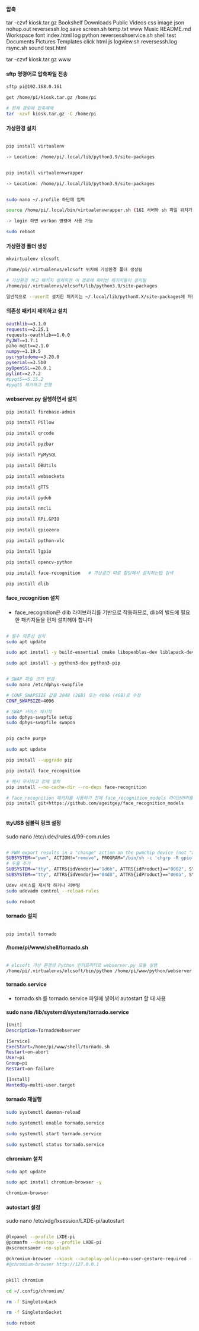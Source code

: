 #### 압축

tar -czvf kiosk.tar.gz Bookshelf Downloads Public Videos css image json nohup.out reversessh.log.save screen.sh temp.txt 
www Music README.md Workspace font index.html log python reversesshservice.sh shell test Documents Pictures Templates click html
js logview.sh reversessh.log rsync.sh sound test.html

tar -czvf kiosk.tar.gz www


#### sftp 명령어로 압축파일 전송
```bash
sftp pi@192.168.0.161

get /home/pi/kiosk.tar.gz /home/pi

# 현재 경로에 압축해제
tar -xzvf kiosk.tar.gz -C /home/pi
```

#### 가상환경 설치

```bash

pip install virtualenv

-> Location: /home/pi/.local/lib/python3.9/site-packages


pip install virtualenvwrapper

-> Location: /home/pi/.local/lib/python3.9/site-packages


sudo nano ~/.profile 하단에 입력

source /home/pi/.local/bin/virtualenvwrapper.sh (161 서버와 sh 파일 위치가 다름)

-> login 하면 workon 명령어 사용 가능

sudo reboot

```

#### 가상환경 폴더 생성

```bash
mkvirtualenv elcsoft

/home/pi/.virtualenvs/elcsoft 위치에 가상환경 폴더 생성됨

# 가상환경 켜고 패키지 설치하면 이 경로에 파이썬 패키지들이 설치됨
/home/pi/.virtualenvs/elcsoft/lib/python3.9/site-packages

일반적으로 --user로 설치한 패키지는 ~/.local/lib/pythonX.X/site-packages에 저장됨

```

#### 의존성 패키지 제외하고 설치

```bash
oauthlib==3.1.0
requests==2.25.1
requests-oauthlib==1.0.0
PyJWT==1.7.1
paho-mqtt==2.1.0
numpy==1.19.5
pycryptodome==3.20.0
pyserial==3.5b0
pyOpenSSL==20.0.1
pylint==2.7.2
#pyqt5==5.15.2
#pyqt5 제거하고 진행
```

#### webserver.py 실행하면서 설치

```bash
pip install firebase-admin

pip install Pillow

pip install qrcode

pip install pyzbar

pip install PyMySQL

pip install DBUtils

pip install websockets

pip install gTTS

pip install pydub

pip install nmcli

pip install RPi.GPIO

pip install gpiozero

pip install python-vlc

pip install lgpio

pip install opencv-python   

pip install face-recognition   # 가상공간 따로 할당해서 설치하는법 검색

pip install dlib

```

#### face_recognition 설치

- face_recognition은 dlib 라이브러리를 기반으로 작동하므로, dlib의 빌드에 필요한 패키지들을 먼저 설치해야 합니다

```bash

# 필수 의존성 설치
sudo apt update

sudo apt install -y build-essential cmake libopenblas-dev liblapack-dev libx11-dev libgtk-3-dev libboost-all-dev

sudo apt install -y python3-dev python3-pip


# SWAP 파일 크기 변경
sudo nano /etc/dphys-swapfile

# CONF_SWAPSIZE 값을 2048 (2GB) 또는 4096 (4GB)로 수정
CONF_SWAPSIZE=4096

# SWAP 서비스 재시작
sudo dphys-swapfile setup
sudo dphys-swapfile swapon


pip cache purge

sudo apt update

pip install --upgrade pip

pip install face_recognition

# 해시 무시하고 강제 설치
pip install --no-cache-dir --no-deps face-recognition

# face_recognition 패키지를 사용하기 전에 face_recognition_models 라이브러리를 설치
pip install git+https://github.com/ageitgey/face_recognition_models



```

#### ttyUSB 심볼릭 링크 설정

sudo nano /etc/udev/rules.d/99-com.rules


```bash

# PWM export results in a "change" action on the pwmchip device (not "add" of a new device), so match actions other than "remove".
SUBSYSTEM=="pwm", ACTION!="remove", PROGRAM="/bin/sh -c 'chgrp -R gpio /sys%p && chmod -R g=u /sys%p'"
# 두줄 추가
SUBSYSTEM=="tty", ATTRS{idVendor}=="1d6b", ATTRS{idProduct}=="0002", SYMLINK+="hione"
SUBSYSTEM=="tty", ATTRS{idVendor}=="04d8", ATTRS{idProduct}=="000a", SYMLINK+="ttyUSB_PIR"

Udev 서비스를 재시작 하거나 리부팅
sudo udevadm control --reload-rules

sudo reboot


```

#### tornado 설치

```bash

pip install tornado

```

#### /home/pi/www/shell/tornado.sh

```bash

# elcsoft 가상 환경의 Python 인터프리터로 webserver.py 모듈 실행
/home/pi/.virtualenvs/elcsoft/bin/python /home/pi/www/python/webserver.py

```

#### tornado.service 

- tornado.sh 를 tornado.service 파일에 넣어서 autostart 할 때 사용
  

#### sudo nano /lib/systemd/system/tornado.service

```bash
[Unit]
Description=TornadoWebserver

[Service]
ExecStart=/home/pi/www/shell/tornado.sh
Restart=on-abort
User=pi
Group=pi
Restart=on-failure

[Install]
WantedBy=multi-user.target
```



#### tornado 재실행

```bash
sudo systemctl daemon-reload

sudo systemctl enable tornado.service

sudo systemctl start tornado.service

sudo systemctl status tornado.service

```

#### chromium 설치


```bash
sudo apt update

sudo apt install chromium-browser -y

chromium-browser


```



#### autostart 설정

sudo nano /etc/xdg/lxsession/LXDE-pi/autostart

```bash

@lxpanel --profile LXDE-pi
@pcmanfm --desktop --profile LXDE-pi
@xscreensaver -no-splash

@chromium-browser --kiosk --autoplay-policy=no-user-gesture-required --check-for-update-interval=31536000 http://127.0.0.1
#@chromium-browser http://127.0.0.1

```

```bash

pkill chromium

cd ~/.config/chromium/

rm -f SingletonLock

rm -f SingletonSocket

sudo reboot

```



















